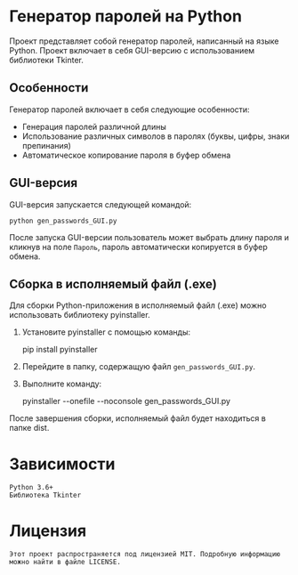 # Генератор паролей на Python

Проект представляет собой генератор паролей, написанный на языке Python. Проект включает в себя GUI-версию с использованием библиотеки Tkinter.

## Особенности

Генератор паролей включает в себя следующие особенности:

- Генерация паролей различной длины
- Использование различных символов в паролях (буквы, цифры, знаки препинания)
- Автоматическое копирование пароля в буфер обмена

## GUI-версия

GUI-версия запускается следующей командой:

    python gen_passwords_GUI.py

После запуска GUI-версии пользователь может выбрать длину пароля и кликнув на поле `Пароль`, пароль автоматически копируется в буфер обмена.


## Сборка в исполняемый файл (.exe)

Для сборки Python-приложения в исполняемый файл (.exe) можно использовать библиотеку pyinstaller.

1. Установите pyinstaller с помощью команды:

    pip install pyinstaller

2. Перейдите в папку, содержащую файл `gen_passwords_GUI.py`.

3. Выполните команду:

    pyinstaller --onefile --noconsole gen_passwords_GUI.py

После завершения сборки, исполняемый файл будет находиться в папке dist.

# Зависимости

    Python 3.6+
    Библиотека Tkinter
    
# Лицензия

    Этот проект распространяется под лицензией MIT. Подробную информацию можно найти в файле LICENSE.

